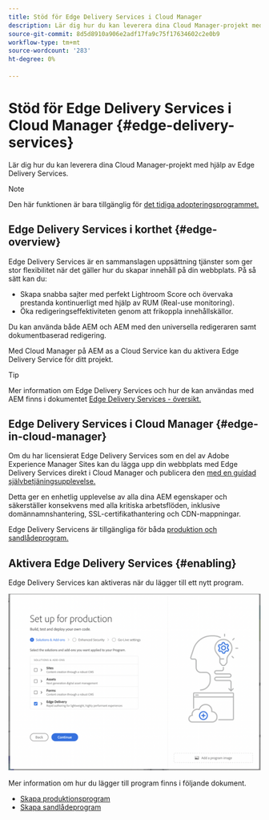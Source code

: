 ```yaml
---
title: Stöd för Edge Delivery Services i Cloud Manager
description: Lär dig hur du kan leverera dina Cloud Manager-projekt med hjälp av Edge Delivery Services.
source-git-commit: 8d5d8910a906e2adf17fa9c75f17634602c2e0b9
workflow-type: tm+mt
source-wordcount: '283'
ht-degree: 0%

---
```



# Stöd för Edge Delivery Services i Cloud Manager {#edge-delivery-services}

Lär dig hur du kan leverera dina Cloud Manager-projekt med hjälp av Edge Delivery Services.

>[!NOTE]
>
>Den här funktionen är bara tillgänglig för [det tidiga adopteringsprogrammet.](/help/implementing/cloud-manager/release-notes/current.md#early-adoption)

## Edge Delivery Services i korthet {#edge-overview}

Edge Delivery Services är en sammanslagen uppsättning tjänster som ger stor flexibilitet när det gäller hur du skapar innehåll på din webbplats. På så sätt kan du:

* Skapa snabba sajter med perfekt Lightroom Score och övervaka prestanda kontinuerligt med hjälp av RUM (Real-use monitoring).
* Öka redigeringseffektiviteten genom att frikoppla innehållskällor.

Du kan använda både AEM och AEM med den universella redigeraren samt dokumentbaserad redigering.

Med Cloud Manager på AEM as a Cloud Service kan du aktivera Edge Delivery Service för ditt projekt.

>[!TIP]
>
>Mer information om Edge Delivery Services och hur de kan användas med AEM finns i dokumentet [Edge Delivery Services - översikt.](/help/edge/overview.md)

## Edge Delivery Services i Cloud Manager {#edge-in-cloud-manager}

Om du har licensierat Edge Delivery Services som en del av Adobe Experience Manager Sites kan du lägga upp din webbplats med Edge Delivery Services direkt i Cloud Manager och publicera den [med en guidad självbetjäningsupplevelse.](/help/implementing/cloud-manager/managing-code/private-repositories.md)

Detta ger en enhetlig upplevelse av alla dina AEM egenskaper och säkerställer konsekvens med alla kritiska arbetsflöden, inklusive domännamnshantering, SSL-certifikathantering och CDN-mappningar.

Edge Delivery Servicens är tillgängliga för båda [produktion och sandlådeprogram.](/help/implementing/cloud-manager/getting-access-to-aem-in-cloud/program-types.md)

## Aktivera Edge Delivery Services {#enabling}

Edge Delivery Services kan aktiveras när du lägger till ett nytt program.

![Lägg till produktionsprogram med Edge Delivery Services](assets/add-production-program-with-edge.png)

Mer information om hur du lägger till program finns i följande dokument.

* [Skapa produktionsprogram](/help/implementing/cloud-manager/getting-access-to-aem-in-cloud/creating-production-programs.md)
* [Skapa sandlådeprogram](/help/implementing/cloud-manager/getting-access-to-aem-in-cloud/creating-sandbox-programs.md)
